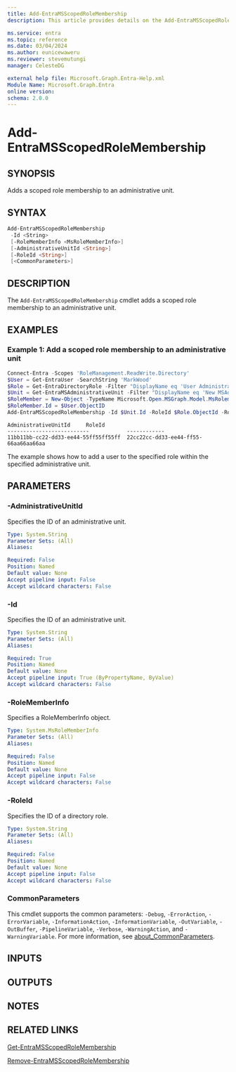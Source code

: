 ```yaml
---
title: Add-EntraMSScopedRoleMembership
description: This article provides details on the Add-EntraMSScopedRoleMembership command.

ms.service: entra
ms.topic: reference
ms.date: 03/04/2024
ms.author: eunicewaweru
ms.reviewer: stevemutungi
manager: CelesteDG

external help file: Microsoft.Graph.Entra-Help.xml
Module Name: Microsoft.Graph.Entra
online version:
schema: 2.0.0
---
```


# Add-EntraMSScopedRoleMembership

## SYNOPSIS

Adds a scoped role membership to an administrative unit.

## SYNTAX

```powershell
Add-EntraMSScopedRoleMembership 
 -Id <String>
 [-RoleMemberInfo <MsRoleMemberInfo>] 
 [-AdministrativeUnitId <String>] 
 [-RoleId <String>] 
 [<CommonParameters>]
```

## DESCRIPTION

The `Add-EntraMSScopedRoleMembership` cmdlet adds a scoped role membership to an administrative unit.

## EXAMPLES

### Example 1: Add a scoped role membership to an administrative unit

```powershell
Connect-Entra -Scopes 'RoleManagement.ReadWrite.Directory'
$User = Get-EntraUser -SearchString 'MarkWood'
$Role = Get-EntraDirectoryRole -Filter "DisplayName eq 'User Administrator'"
$Unit = Get-EntraMSAdministrativeUnit -Filter "DisplayName eq 'New MSAdmin unit'"
$RoleMember = New-Object -TypeName Microsoft.Open.MSGraph.Model.MsRolememberinfo.RoleMemberInfo
$RoleMember.Id = $User.ObjectID
Add-EntraMSScopedRoleMembership -Id $Unit.Id -RoleId $Role.ObjectId -RoleMemberInfo $RoleMember
```

```Output
AdministrativeUnitId     RoleId  
--------------------------            ------------  
11bb11bb-cc22-dd33-ee44-55ff55ff55ff  22cc22cc-dd33-ee44-ff55-66aa66aa66aa
```

The example shows how to add a user to the specified role within the specified administrative unit.

## PARAMETERS

### -AdministrativeUnitId

Specifies the ID of an administrative unit.

```yaml
Type: System.String
Parameter Sets: (All)
Aliases:

Required: False
Position: Named
Default value: None
Accept pipeline input: False
Accept wildcard characters: False
```

### -Id

Specifies the ID of an administrative unit.

```yaml
Type: System.String
Parameter Sets: (All)
Aliases:

Required: True
Position: Named
Default value: None
Accept pipeline input: True (ByPropertyName, ByValue)
Accept wildcard characters: False
```

### -RoleMemberInfo

Specifies a RoleMemberInfo object.

```yaml
Type: System.MsRoleMemberInfo
Parameter Sets: (All)
Aliases:

Required: False
Position: Named
Default value: None
Accept pipeline input: False
Accept wildcard characters: False
```

### -RoleId

Specifies the ID of a directory role.

```yaml
Type: System.String
Parameter Sets: (All)
Aliases:

Required: False
Position: Named
Default value: None
Accept pipeline input: False
Accept wildcard characters: False
```

### CommonParameters

This cmdlet supports the common parameters: `-Debug`, `-ErrorAction`, `-ErrorVariable`, `-InformationAction`, `-InformationVariable`, `-OutVariable`, `-OutBuffer`, `-PipelineVariable`, `-Verbose`, `-WarningAction`, and `-WarningVariable`. For more information, see [about_CommonParameters](https://go.microsoft.com/fwlink/?LinkID=113216).

## INPUTS

## OUTPUTS

## NOTES

## RELATED LINKS

[Get-EntraMSScopedRoleMembership](Get-EntraMSScopedRoleMembership.md)

[Remove-EntraMSScopedRoleMembership](Remove-EntraMSScopedRoleMembership.md)
